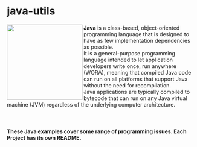 # java-utils

<img src="https://github.com/joseosuna-engineer/java-utils/blob/spring-boot/Java.png" align="left"  width="200" />

**Java** is a class-based, object-oriented programming language that is designed to have as few implementation dependencies as possible.  
It is a general-purpose programming language intended to let application developers write once, run anywhere (WORA), meaning that compiled Java code can run on all platforms that support Java without the need for recompilation.  
Java applications are typically compiled to bytecode that can run on any Java virtual machine (JVM) regardless of the underlying computer architecture. <br /><br /><br />

#### These Java examples cover some range of programming issues. Each Project has its own README. 
